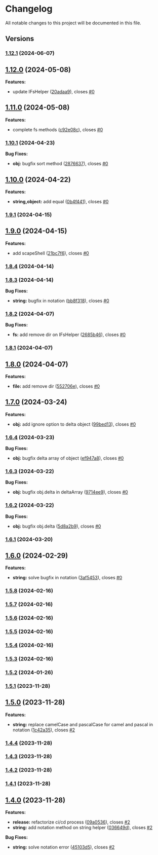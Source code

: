 # Changelog

All notable changes to this project will be documented in this file.

## Versions

### [1.12.1](https://github.com/data7expressions/h3lp/compare/v1.12.0...v1.12.1) (2024-06-07)

## [1.12.0](https://github.com/data7expressions/h3lp/compare/v1.11.0...v1.12.0) (2024-05-08)

**Features:**

* update IFsHelper ([20adaa9](https://github.com/data7expressions/h3lp/commit/20adaa949a29527123601e5fce86a0db843fcdd0)), closes [#0](https://github.com/data7expressions/h3lp/issues/0)

## [1.11.0](https://github.com/data7expressions/h3lp/compare/v1.10.1...v1.11.0) (2024-05-08)

**Features:**

* complete fs methods ([c92e08c](https://github.com/data7expressions/h3lp/commit/c92e08c27968c68b3b663d0a6f354aa9be19a522)), closes [#0](https://github.com/data7expressions/h3lp/issues/0)

### [1.10.1](https://github.com/data7expressions/h3lp/compare/v1.10.0...v1.10.1) (2024-04-23)

**Bug Fixes:**

* **obj:** bugfix sort method ([2876637](https://github.com/data7expressions/h3lp/commit/28766375af3b3ec99cdd3d3415b2e9f91ee83246)), closes [#0](https://github.com/data7expressions/h3lp/issues/0)

## [1.10.0](https://github.com/data7expressions/h3lp/compare/v1.9.1...v1.10.0) (2024-04-22)

**Features:**

* **string,object:** add equal ([0b4f441](https://github.com/data7expressions/h3lp/commit/0b4f441a43307cbca8ab28fa44fc96bf23a5fe16)), closes [#0](https://github.com/data7expressions/h3lp/issues/0)

### [1.9.1](https://github.com/data7expressions/h3lp/compare/v1.9.0...v1.9.1) (2024-04-15)

## [1.9.0](https://github.com/data7expressions/h3lp/compare/v1.8.4...v1.9.0) (2024-04-15)

**Features:**

* add scapeShell ([21bc7f6](https://github.com/data7expressions/h3lp/commit/21bc7f6bd3cc9d213f4729f1b99482d9b080c4dc)), closes [#0](https://github.com/data7expressions/h3lp/issues/0)

### [1.8.4](https://github.com/data7expressions/h3lp/compare/v1.8.3...v1.8.4) (2024-04-14)

### [1.8.3](https://github.com/data7expressions/h3lp/compare/v1.8.2...v1.8.3) (2024-04-14)

**Bug Fixes:**

* **string:** bugfix in notation ([bb8f318](https://github.com/data7expressions/h3lp/commit/bb8f318a02bbc17c51b468c1a57f28931be30fcd)), closes [#0](https://github.com/data7expressions/h3lp/issues/0)

### [1.8.2](https://github.com/data7expressions/h3lp/compare/v1.8.1...v1.8.2) (2024-04-07)

**Bug Fixes:**

* **fs:** add remove dir on IFsHelper ([2685b46](https://github.com/data7expressions/h3lp/commit/2685b46136db13c742903ef10df8fa1b2163d384)), closes [#0](https://github.com/data7expressions/h3lp/issues/0)

### [1.8.1](https://github.com/data7expressions/h3lp/compare/v1.8.0...v1.8.1) (2024-04-07)

## [1.8.0](https://github.com/data7expressions/h3lp/compare/v1.7.0...v1.8.0) (2024-04-07)

**Features:**

* **file:** add remove dir ([552706e](https://github.com/data7expressions/h3lp/commit/552706e4897840c109f13e57112b2814df448c0a)), closes [#0](https://github.com/data7expressions/h3lp/issues/0)

## [1.7.0](https://github.com/data7expressions/h3lp/compare/v1.6.4...v1.7.0) (2024-03-24)

**Features:**

* **obj:** add ignore option to delta object ([99bed13](https://github.com/data7expressions/h3lp/commit/99bed13251ed38ae650af1c3e36b6ee39b7df522)), closes [#0](https://github.com/data7expressions/h3lp/issues/0)

### [1.6.4](https://github.com/data7expressions/h3lp/compare/v1.6.3...v1.6.4) (2024-03-23)

**Bug Fixes:**

* **obj:** bugfix delta array of object ([ef947a8](https://github.com/data7expressions/h3lp/commit/ef947a887a7dcd57ebe0972628395d53340b5a2e)), closes [#0](https://github.com/data7expressions/h3lp/issues/0)

### [1.6.3](https://github.com/data7expressions/h3lp/compare/v1.6.2...v1.6.3) (2024-03-22)

**Bug Fixes:**

* **obj:** bugfix obj.delta in deltaArray ([9714ee9](https://github.com/data7expressions/h3lp/commit/9714ee92cdbfaed50a2581ef28a96ccdcd11fb45)), closes [#0](https://github.com/data7expressions/h3lp/issues/0)

### [1.6.2](https://github.com/data7expressions/h3lp/compare/v1.6.1...v1.6.2) (2024-03-22)

**Bug Fixes:**

* **obj:** bugfix obj.delta ([5d8a2b9](https://github.com/data7expressions/h3lp/commit/5d8a2b96758d181a75afa591f05130095bca96f6)), closes [#0](https://github.com/data7expressions/h3lp/issues/0)

### [1.6.1](https://github.com/data7expressions/h3lp/compare/v1.6.0...v1.6.1) (2024-03-20)

## [1.6.0](https://github.com/data7expressions/h3lp/compare/v1.5.8...v1.6.0) (2024-02-29)

**Features:**

* **string:** solve bugfix in notation ([3af5453](https://github.com/data7expressions/h3lp/commit/3af5453c230c54941be0eedea5f1ab06f82956aa)), closes [#0](https://github.com/data7expressions/h3lp/issues/0)

### [1.5.8](https://github.com/data7expressions/h3lp/compare/v1.5.7...v1.5.8) (2024-02-16)

### [1.5.7](https://github.com/data7expressions/h3lp/compare/v1.5.6...v1.5.7) (2024-02-16)

### [1.5.6](https://github.com/data7expressions/h3lp/compare/v1.5.5...v1.5.6) (2024-02-16)

### [1.5.5](https://github.com/data7expressions/h3lp/compare/v1.5.4...v1.5.5) (2024-02-16)

### [1.5.4](https://github.com/data7expressions/h3lp/compare/v1.5.3...v1.5.4) (2024-02-16)

### [1.5.3](https://github.com/data7expressions/h3lp/compare/v1.5.2...v1.5.3) (2024-02-16)

### [1.5.2](https://github.com/data7expressions/h3lp/compare/v1.5.1...v1.5.2) (2024-01-26)

### [1.5.1](https://github.com/data7expressions/h3lp/compare/v1.5.0...v1.5.1) (2023-11-28)

## [1.5.0](https://github.com/data7expressions/h3lp/compare/v1.4.4...v1.5.0) (2023-11-28)

**Features:**

* **string:** replace camelCase and pascalCase for camel and pascal in notation ([1c42a35](https://github.com/data7expressions/h3lp/commit/1c42a3519d6c7d421170dfb929a5798455b05ab6)), closes [#2](https://github.com/data7expressions/h3lp/issues/2)

### [1.4.4](https://github.com/data7expressions/h3lp/compare/v1.4.3...v1.4.4) (2023-11-28)

### [1.4.3](https://github.com/data7expressions/h3lp/compare/v1.4.2...v1.4.3) (2023-11-28)

### [1.4.2](https://github.com/data7expressions/h3lp/compare/v1.4.1...v1.4.2) (2023-11-28)

### [1.4.1](https://github.com/data7expressions/h3lp/compare/v1.4.0...v1.4.1) (2023-11-28)

## [1.4.0](https://github.com/data7expressions/h3lp/compare/v1.3.8...v1.4.0) (2023-11-28)

**Features:**

* **release:** refactorize ci/cd process ([09a0536](https://github.com/data7expressions/h3lp/commit/09a05369b878260f8c757a4a8c4916a6aa42f21e)), closes [#2](https://github.com/data7expressions/h3lp/issues/2)
* **string:** add notation method on string helper ([036649d](https://github.com/data7expressions/h3lp/commit/036649d317efeccc556b56bc2e7b554e3fc36b97)), closes [#2](https://github.com/data7expressions/h3lp/issues/2)

**Bug Fixes:**

* **string:** solve notation error ([45103d5](https://github.com/data7expressions/h3lp/commit/45103d56822f06ed4189c46005d113b40c49d394)), closes [#2](https://github.com/data7expressions/h3lp/issues/2)
